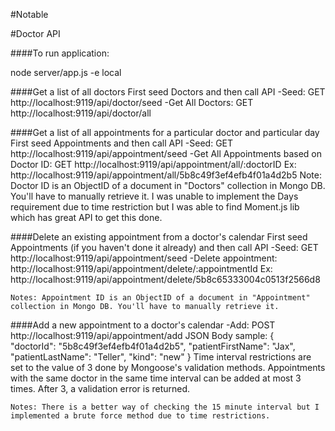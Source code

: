 #Notable

#Doctor API

####To run application:

  node server/app.js -e local



####Get a list of all doctors
  First seed Doctors and then call API
  -Seed: GET http://localhost:9119/api/doctor/seed
  -Get All Doctors: GET http://localhost:9119/api/doctor/all


####Get a list of all appointments for a particular doctor and particular day
  First seed Appointments and then call API
  -Seed: GET http://localhost:9119/api/appointment/seed
  -Get All Appointments based on Doctor ID: GET http://localhost:9119/api/appointment/all/:doctorID 
      Ex: http://localhost:9119/api/appointment/all/5b8c49f3ef4efb4f01a4d2b5
  Note: Doctor ID is an ObjectID of a document in "Doctors" collection in Mongo DB. You'll have to manually retrieve it. I was unable to implement the 
  Days requirement due to time restriction but I was able to find Moment.js lib which has great API to get this done. 

  
  
####Delete an existing appointment from a doctor's calendar
  First seed Appointments (if you haven't done it already) and then call API
  -Seed: GET http://localhost:9119/api/appointment/seed
  -Delete appointment: http://localhost:9119/api/appointment/delete/:appointmentId
      Ex: http://localhost:9119/api/appointment/delete/5b8c65333004c0513f2566d8

  
    Notes: Appointment ID is an ObjectID of a document in "Appointment" collection in Mongo DB. You'll have to manually retrieve it.


####Add a new appointment to a doctor's calendar
  -Add: POST http://localhost:9119/api/appointment/add
      JSON Body sample: {      
                          "doctorId": "5b8c49f3ef4efb4f01a4d2b5",
                          "patientFirstName": "Jax",
                          "patientLastName": "Teller",
                          "kind": "new"
                        }
   Time interval restrictions are set to the value of 3 done by Mongoose's validation methods. Appointments with the same 
   doctor in the same time interval can be added at most 3 times. After 3, a validation error is returned. 
   
      
    Notes: There is a better way of checking the 15 minute interval but I implemented a brute force method due to time restrictions.
